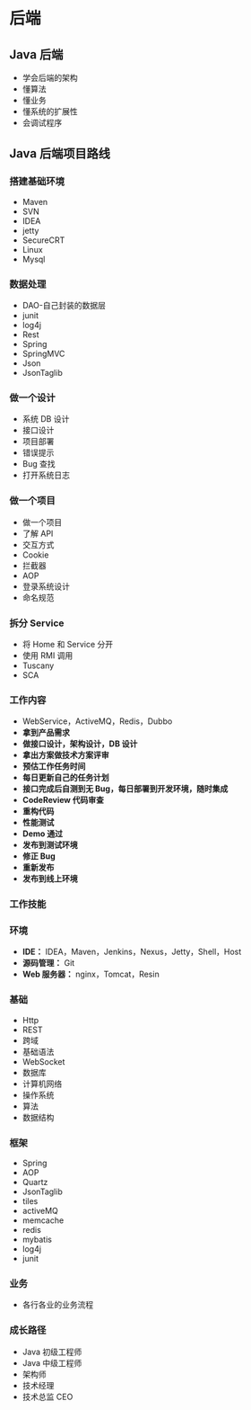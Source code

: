 # 后端

## Java 后端

- 学会后端的架构
- 懂算法
- 懂业务
- 懂系统的扩展性
- 会调试程序

## Java 后端项目路线

### 搭建基础环境

- Maven
- SVN
- IDEA
- jetty
- SecureCRT
- Linux
- Mysql

### 数据处理

- DAO-自己封装的数据层
- junit
- log4j
- Rest
- Spring
- SpringMVC
- Json
- JsonTaglib

### 做一个设计

- 系统 DB 设计
- 接口设计
- 项目部署
- 错误提示
- Bug 查找
- 打开系统日志

### 做一个项目

- 做一个项目
- 了解 API
- 交互方式
- Cookie
- 拦截器
- AOP
- 登录系统设计
- 命名规范

### 拆分 Service

- 将 Home 和 Service 分开
- 使用 RMI 调用
- Tuscany
- SCA

### 工作内容

- WebService，ActiveMQ，Redis，Dubbo
- **拿到产品需求**
- **做接口设计，架构设计，DB 设计**
- **拿出方案做技术方案评审**
- **预估工作任务时间**
- **每日更新自己的任务计划**
- **接口完成后自测到无 Bug，每日部署到开发环境，随时集成**
- **CodeReview 代码审查**
- **重构代码**
- **性能测试**
- **Demo 通过**
- **发布到测试环境**
- **修正 Bug**
- **重新发布**
- **发布到线上环境**

### 工作技能

### 环境

- **IDE：** IDEA，Maven，Jenkins，Nexus，Jetty，Shell，Host
- **源码管理：** Git
- **Web 服务器：** nginx，Tomcat，Resin

### 基础

- Http
- REST
- 跨域
- 基础语法
- WebSocket
- 数据库
- 计算机网络
- 操作系统
- 算法
- 数据结构

### 框架

- Spring
- AOP
- Quartz
- JsonTaglib
- tiles
- activeMQ
- memcache
- redis
- mybatis
- log4j
- junit

### 业务

- 各行各业的业务流程

### 成长路径

- Java 初级工程师
- Java 中级工程师
- 架构师
- 技术经理
- 技术总监 CEO
